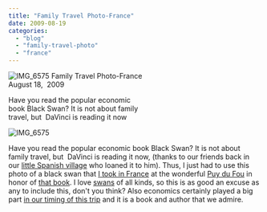 ```yaml
---
title: "Family Travel Photo-France"
date: 2009-08-19
categories: 
  - "blog"
  - "family-travel-photo"
  - "france"
---
```


 ![IMG_6575](https://pub-ac94b3f306b24c0dba4238943c97f2e1.r2.dev/6a00e5502a9507883301157143d3f1970c.jpg) Family Travel Photo-France  
August 18,  2009

Have you read the popular economic  
book Black Swan? It is not about family  
travel, but  DaVinci is reading it now

<!--more-->

![IMG_6575](https://pub-ac94b3f306b24c0dba4238943c97f2e1.r2.dev/6a00e5502a9507883301157238627d970b.jpg)

Have you read the popular economic book Black Swan? It is not about family travel, but  DaVinci is reading it now, (thanks to our friends back in our [little Spanish village](http://soultravelers3new.local/2006/11/we-are-living-i.html) who loaned it to him). Thus, I just had to use this photo of a black swan that [I took in France](http://soultravelers3new.local/2009/06/family-travel-photofrance-puy-du-fou-theme-park-1.html) at the wonderful [Puy du Fou](http://www.puydufou.com/uk/) in honor of [that book](http://www.fooledbyrandomness.com/). I love [swans](http://en.wikipedia.org/wiki/Swan) of all kinds, so this is as good an excuse as any to include this, don't you think? Also economics certainly played a big part [in our timing of this trip](http://soultravelers3new.local/2006/08/timing-is-eve-1.html) and it is a book and author that we admire.
